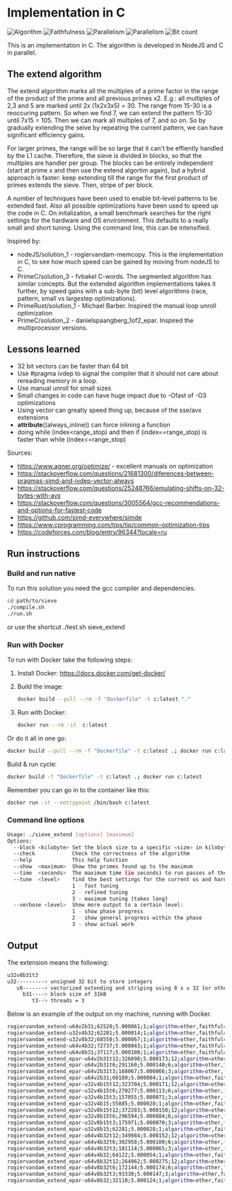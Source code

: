 # Implementation in C

![Algorithm](https://img.shields.io/badge/Algorithm-other-yellowgreen)
![Faithfulness](https://img.shields.io/badge/Faithful-yes-green)
![Parallelism](https://img.shields.io/badge/Parallel-no-green)
![Parallelism](https://img.shields.io/badge/Parallel-yes-green)
![Bit count](https://img.shields.io/badge/Bits-1-green)

This is an implementation in C.
The algorithm is developed in NodeJS and C in parallel. 

## The extend algorithm
The extend algorithm marks all the multiples of a prime factor in the range of the product of the prime and all previous primes x2. E.g.: all multiples of 2,3 and 5 are marked until 2x (1x2x3x5) = 30. The range from 15-30 is a reoccuring pattern. So when we find 7, we can extend the pattern 15-30 until 7x15 = 105. Then we can mark all multiples of 7, and so on. So by gradually extending the seive by repeating the current pattern, we can have significant efficiency gains. 

For larger primes, the range will be so large that it can't be effiently handled by the L1 cache. Therefore, the sieve is divided in blocks, so that the multiples are handler per group. The blocks can be entirely independent (start at prime x and then use the extend algortim again), but a hybrid approach is faster: keep extending till the range for the first product of primes extends the sieve. Then, stripe of per block. 

A number of techniques have been used to enable bit-level patterns to be extended fast. 
Also all possible optimizations have been used to speed up the code in C.
On initalization, a small benchmark searches for the right settings for the hardware and OS environment. 
This defaults to a really small and short tuning. Using the command line, this can be intensified.

Inspired by: 
- nodeJS/solution_1 - rogiervandam-memcopy. This is the implementation in C, to see how much speed can be gained by moving from nodeJS to C. 
- PrimeC/solution_3 - fvbakel C-words. The segmented algorithm has similar concepts. But the extended algorithm implementations takes it further, by speed gains with a sub-byte (bit) level algorithms (race, pattern, small vs largestep optimizations).
- PrimeRust/solution_1 - Michael Barber. Inspired the manual loop unroll optimization
- PrimeC/solution_2 - danielspaangberg_1of2_epar. Inspired the multiprocessor versions. 

## Lessons learned
- 32 bit vectors can be faster than 64 bit
- Use #pragma ivdep to signal the compiler that it should not care about rereading memory in a loop.
- Use manual unroll for small sizes
- Small changes in code can have huge impact due to -Ofast of -O3 optimizations
- Using vector can greatly speed thing up, because of the sse/avx extensions
- __attribute__((always_inline)) can force inlining a function
- doing while (index<range_stop) and then if (index==range_stop) is faster than while (index<=range_stop)

Sources:
- https://www.agner.org/optimize/ - excellent manuals on optimization
- https://stackoverflow.com/questions/21681300/diferences-between-pragmas-simd-and-ivdep-vector-always
- https://stackoverflow.com/questions/25248766/emulating-shifts-on-32-bytes-with-avx
- https://stackoverflow.com/questions/3005564/gcc-recommendations-and-options-for-fastest-code
- https://github.com/simd-everywhere/simde
- https://www.cprogramming.com/tips/tip/common-optimization-tips
- https://codeforces.com/blog/entry/96344?locale=ru

## Run instructions


### Build and run native
To run this solution you need the gcc compiler and dependencies.

```bash
cd path/to/sieve
./compile.sh
./run.sh
```
or use the shortcut ./test.sh sieve_extend

### Run with Docker

To run with Docker take the following steps:

1. Install Docker: <https://docs.docker.com/get-docker/>
2. Build the image:

    ```bash
    docker build --pull --rm -f "Dockerfile" -t c:latest "."
    ```

3. Run with Docker:

    ```bash
    docker run --rm -it  c:latest 
    ```

Or do it all in one go:

```bash
docker build --pull --rm -f "Dockerfile" -t c:latest .; docker run c:latest 
```

Build & run cycle:
```bash
docker build -f "Dockerfile" -t c:latest .; docker run c:latest
```

Remember you can go in to the container like this:

```bash
docker run -it --entrypoint /bin/bash c:latest
```

### Command line options
```bash
Usage: ./sieve_extend [options] [maximum]
Options:
  --block <kilobyte> Set the block size to a specific <size> in kilobytes
  --check            Check the correctness of the algorithm
  --help             This help function
  --show  <maximum>  Show the primes found up to the maximum
  --time  <seconds>  The maximum time (in seconds) to run passes of the sieve algorithm
  --tune  <level>    find the best settings for the current os and hardware
                     1 - fast tuning
                     2 - refined tuning
                     3 - maximum tuning (takes long)
  --verbose <level>  Show more output to a certain level:
                     1 - show phase progress
                     2 - show general progress within the phase
                     3 - show actual work
```

## Output
The extension means the following:
```bash
u32v8b31t3
u32---------> unsigned 32 bit to store integers
   v8-------> vectorized extending and striping using 8 x u 32 (or otherwise specified above)
     b31----> block size of 31kB 
        t3--> threads = 3 
```

Below is an example of the output on my machine, running with Docker.
```bash
rogiervandam_extend-u64v2b31;62520;5.000061;1;algorithm=other,faithful=yes,bits=1
rogiervandam_extend-u32v4b32;62281;5.000014;1;algorithm=other,faithful=yes,bits=1
rogiervandam_extend-u32v8b32;68550;5.000067;1;algorithm=other,faithful=yes,bits=1
rogiervandam_extend-u64v4b32;72737;5.000043;1;algorithm=other,faithful=yes,bits=1
rogiervandam_extend-u64v8b31;37117;5.000108;1;algorithm=other,faithful=yes,bits=1
rogiervandam_extend_epar-u64v2b31t12;326098;5.000173;12;algorithm=other,faithful=yes,bits=1
rogiervandam_extend_epar-u64v2b31t6;291160;5.000140;6;algorithm=other,faithful=yes,bits=1
rogiervandam_extend_epar-u64v2b31t3;168067;5.000066;3;algorithm=other,faithful=yes,bits=1
rogiervandam_extend_epar-u64v2b31;60189;5.000004;1;algorithm=other,faithful=yes,bits=1
rogiervandam_extend_epar-u32v4b15t12;323704;5.000171;12;algorithm=other,faithful=yes,bits=1
rogiervandam_extend_epar-u32v4b15t6;270277;5.000113;6;algorithm=other,faithful=yes,bits=1
rogiervandam_extend_epar-u32v4b15t3;157055;5.000071;3;algorithm=other,faithful=yes,bits=1
rogiervandam_extend_epar-u32v4b15;55885;5.000028;1;algorithm=other,faithful=yes,bits=1
rogiervandam_extend_epar-u32v8b15t12;372283;5.000150;12;algorithm=other,faithful=yes,bits=1
rogiervandam_extend_epar-u32v8b15t6;296594;5.000084;6;algorithm=other,faithful=yes,bits=1
rogiervandam_extend_epar-u32v8b15t3;175971;5.000070;3;algorithm=other,faithful=yes,bits=1
rogiervandam_extend_epar-u32v8b15;62281;5.000028;1;algorithm=other,faithful=yes,bits=1
rogiervandam_extend_epar-u64v4b32t12;349984;5.000152;12;algorithm=other,faithful=yes,bits=1
rogiervandam_extend_epar-u64v4b32t6;302958;5.000100;6;algorithm=other,faithful=yes,bits=1
rogiervandam_extend_epar-u64v4b32t3;181114;5.000065;3;algorithm=other,faithful=yes,bits=1
rogiervandam_extend_epar-u64v4b32;64122;5.000054;1;algorithm=other,faithful=yes,bits=1
rogiervandam_extend_epar-u64v8b32t12;264962;5.000275;12;algorithm=other,faithful=yes,bits=1
rogiervandam_extend_epar-u64v8b32t6;172144;5.000174;6;algorithm=other,faithful=yes,bits=1
rogiervandam_extend_epar-u64v8b32t3;93330;5.000147;3;algorithm=other,faithful=yes,bits=1
rogiervandam_extend_epar-u64v8b32;32110;5.000124;1;algorithm=other,faithful=yes,bits=1
```
